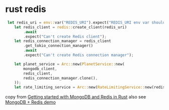 # rust redis

``` rust
 let redis_uri = env::var("REDIS_URI").expect("REDIS_URI env var should be specified");
    let redis_client = redis::create_client(redis_uri)
        .await
        .expect("Can't create Redis client");
    let redis_connection_manager = redis_client
        .get_tokio_connection_manager()
        .await
        .expect("Can't create Redis connection manager");

    let planet_service = Arc::new(PlanetService::new(
        mongodb_client,
        redis_client,
        redis_connection_manager.clone(),
    ));
    let rate_limiting_service = Arc::new(RateLimitingService::new(redis_connection_manager));

```

copy from [Getting started with MongoDB and Redis in Rust](https://romankudryashov.com/blog/2021/06/mongodb-redis-rust/)
also see [MongoDB + Redis demo](https://github.com/rkudryashov/exploring-rust-ecosystem/tree/master/mongodb-redis)
